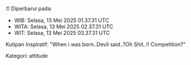 ⏰ Diperbarui pada:
- WIB: Selasa, 13 Mei 2025 01.37.31 UTC
- WITA: Selasa, 13 Mei 2025 02.37.31 UTC
- WIT: Selasa, 13 Mei 2025 03.37.31 UTC

Kutipan Inspiratif:
"When i was born..Devil said..?Oh Shit..!! Competition?"


Kategori: attitude

